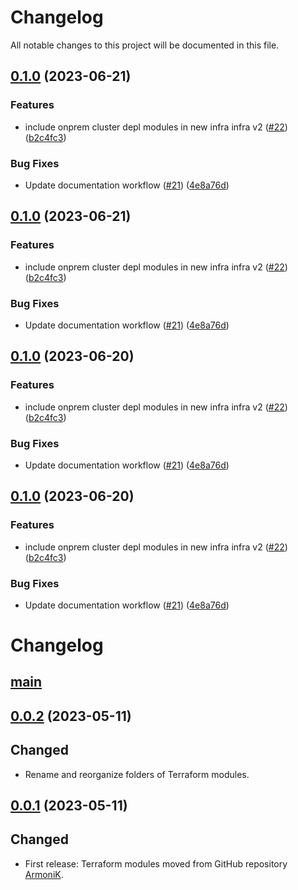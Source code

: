 # Changelog

All notable changes to this project will be documented in this file.

## [0.1.0](https://github.com/aneoconsulting/ArmoniK.Infra/compare/0.0.2...0.1.0) (2023-06-21)


### Features

* include onprem cluster depl modules in new infra infra v2 ([#22](https://github.com/aneoconsulting/ArmoniK.Infra/issues/22)) ([b2c4fc3](https://github.com/aneoconsulting/ArmoniK.Infra/commit/b2c4fc368e06cdc3ceea6f380d5c98dd6d739730))


### Bug Fixes

* Update documentation workflow ([#21](https://github.com/aneoconsulting/ArmoniK.Infra/issues/21)) ([4e8a76d](https://github.com/aneoconsulting/ArmoniK.Infra/commit/4e8a76db0f79a3a1ae1a0678a727c9c941fc274c))

## [0.1.0](https://github.com/aneoconsulting/ArmoniK.Infra/compare/0.0.2...0.1.0) (2023-06-21)


### Features

* include onprem cluster depl modules in new infra infra v2 ([#22](https://github.com/aneoconsulting/ArmoniK.Infra/issues/22)) ([b2c4fc3](https://github.com/aneoconsulting/ArmoniK.Infra/commit/b2c4fc368e06cdc3ceea6f380d5c98dd6d739730))


### Bug Fixes

* Update documentation workflow ([#21](https://github.com/aneoconsulting/ArmoniK.Infra/issues/21)) ([4e8a76d](https://github.com/aneoconsulting/ArmoniK.Infra/commit/4e8a76db0f79a3a1ae1a0678a727c9c941fc274c))

## [0.1.0](https://github.com/aneoconsulting/ArmoniK.Infra/compare/0.0.2...0.1.0) (2023-06-20)


### Features

* include onprem cluster depl modules in new infra infra v2 ([#22](https://github.com/aneoconsulting/ArmoniK.Infra/issues/22)) ([b2c4fc3](https://github.com/aneoconsulting/ArmoniK.Infra/commit/b2c4fc368e06cdc3ceea6f380d5c98dd6d739730))


### Bug Fixes

* Update documentation workflow ([#21](https://github.com/aneoconsulting/ArmoniK.Infra/issues/21)) ([4e8a76d](https://github.com/aneoconsulting/ArmoniK.Infra/commit/4e8a76db0f79a3a1ae1a0678a727c9c941fc274c))

## [0.1.0](https://github.com/aneoconsulting/ArmoniK.Infra/compare/0.0.2...0.1.0) (2023-06-20)


### Features

* include onprem cluster depl modules in new infra infra v2 ([#22](https://github.com/aneoconsulting/ArmoniK.Infra/issues/22)) ([b2c4fc3](https://github.com/aneoconsulting/ArmoniK.Infra/commit/b2c4fc368e06cdc3ceea6f380d5c98dd6d739730))


### Bug Fixes

* Update documentation workflow ([#21](https://github.com/aneoconsulting/ArmoniK.Infra/issues/21)) ([4e8a76d](https://github.com/aneoconsulting/ArmoniK.Infra/commit/4e8a76db0f79a3a1ae1a0678a727c9c941fc274c))

# Changelog

## [main](https://github.com/aneoconsulting/ArmoniK.Infra/tree/main)

## [0.0.2](https://github.com/aneoconsulting/ArmoniK.Infra/releases/tag/0.0.2) (2023-05-11)

Changed
-

* Rename and reorganize folders of Terraform modules.

## [0.0.1](https://github.com/aneoconsulting/ArmoniK.Infra/releases/tag/0.0.1) (2023-05-11)

Changed
-

* First release: Terraform modules moved from GitHub repository [ArmoniK](https://github.com/aneoconsulting/ArmoniK).

